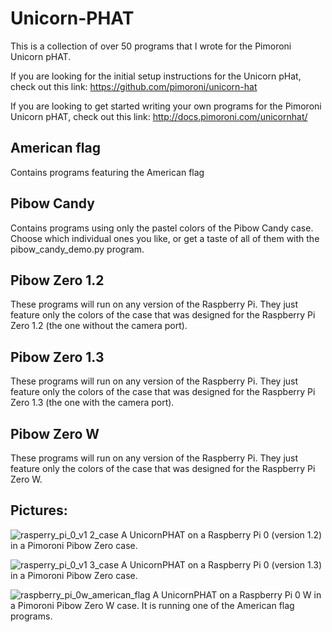 # Unicorn-PHAT

This is a collection of over 50 programs that I wrote for the Pimoroni Unicorn pHAT.

If you are looking for the initial setup instructions for the Unicorn pHat, check out this link:
https://github.com/pimoroni/unicorn-hat

If you are looking to get started writing your own programs for the Pimoroni Unicorn pHAT, check out this link:
http://docs.pimoroni.com/unicornhat/



## American flag
Contains programs featuring the American flag

## Pibow Candy 
Contains programs using only the pastel colors of the Pibow Candy case. Choose which individual ones you like,  or get a taste of all of them with the pibow_candy_demo.py program.

## Pibow Zero 1.2
These programs will run on any version of the Raspberry Pi. They just feature only the colors of the case that was designed for the Raspberry Pi Zero 1.2 (the one without the camera port).

## Pibow Zero 1.3
These programs will run on any version of the Raspberry Pi. They just feature only the colors of the case that was designed for the Raspberry Pi Zero 1.3 (the one with the camera port).

## Pibow Zero W
These programs will run on any version of the Raspberry Pi. They just feature only the colors of the case that was designed for the Raspberry Pi Zero W.

## Pictures:
![rasperry_pi_0_v1 2_case](https://user-images.githubusercontent.com/13591438/37558940-34804df0-29ea-11e8-955a-6906818bde12.JPG)
A UnicornPHAT on a Raspberry Pi 0 (version 1.2) in a Pimoroni Pibow Zero case.


![rasperry_pi_0_v1 3_case](https://user-images.githubusercontent.com/13591438/37559909-4b6ac3d0-29fc-11e8-9132-b27221b87788.JPG)
A UnicornPHAT on a Raspberry Pi 0 (version 1.3) in a Pimoroni Pibow Zero case.

![raspberry_pi_0w_american_flag](https://user-images.githubusercontent.com/13591438/37560015-54304d4e-29fe-11e8-8bba-205af22882d7.JPG)
A UnicornPHAT on a Raspberry Pi 0 W  in a Pimoroni Pibow Zero W case. It is running one of the American flag programs.
